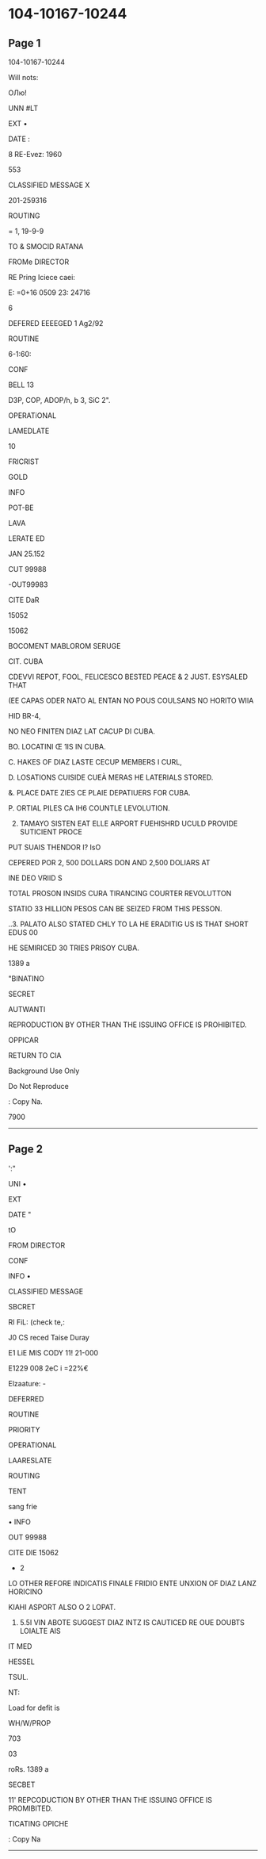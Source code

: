 # 104-10167-10244

## Page 1

104-10167-10244

Will nots:

ОЛю!

UNN #LT

EXT •

DATE :

8 RE-Evez: 1960

553

CLASSIFIED MESSAGE X

201-259316

ROUTING

= 1, 19-9-9

TO & SMOCID RATANA

FROMe DIRECTOR

RE Pring Iciece caei:

E: =0+16 0509 23: 24716

6

DEFERED EEEEGED 1 Ag2/92

ROUTINE

6-1:60:

CONF

BELL 13

D3P, COP, ADOP/h, b 3, SiC 2".

OPERATiONAL

LAMEDLATE

10

FRICRIST

GOLD

INFO

POT-BE

LAVA

LERATE ED

JAN 25.152

CUT 99988

-OUT99983

CITE DaR

15052

15062

BOCOMENT MABLOROM SERUGE

CIT. CUBA

CDEVVI REPOT, FOOL, FELICESCO BESTED PEACE & 2 JUST. ESYSALED THAT

(EE CAPAS ODER NATO AL ENTAN NO POUS COULSANS NO HORITO WIIA

HID BR-4,

NO NEO FINITEN DIAZ LAT CACUP DI CUBA.

BO. LOCATINI Œ 1IS IN CUBA.

C. HAKES OF DIAZ LASTE CECUP MEMBERS I CURL,

D. LOSATIONS CUISIDE CUEÀ MERAS HE LATERIALS STORED.

&. PLACE DATE ZIES CE PLAIE DEPATIUERS FOR CUBA.

P. ORTIAL PILES CA IH6 COUNTLE LEVOLUTION.

2. TAMAYO SISTEN EAT ELLE ARPORT FUEHISHRD UCULD PROVIDE SUTICIENT PROCE

PUT SUAIS THENDOR I? IsO

CEPERED POR 2, 500 DOLLARS DON AND 2,500 DOLIARS AT

INE DEO VRIID S

TOTAL PROSON INSIDS CURA TIRANCING COURTER REVOLUTTON

STATIO 33 HILLION PESOS CAN BE SEIZED FROM THIS PESSON.

..3. PALATO ALSO STATED CHLY TO LA HE ERADITIG US IS THAT SHORT EDUS 00

HE SEMIRICED 30 TRIES PRISOY CUBA.

1389 a

"BINATINO

SECRET

AUTWANTI

REPRODUCTION BY OTHER THAN THE ISSUING OFFICE IS PROHIBITED.

OPPICAR

RETURN TO CIA

Background Use Only

Do Not Reproduce

: Copy Na.

7900

---

## Page 2

':"

UNI •

EXT

DATE "

tO

FROM DIRECTOR

CONF

INFO •

CLASSIFIED MESSAGE

SBCRET

RI FiL: (check te,:

J0 CS reced Taise Duray

E1 LiE MIS CODY 11! 21-000

E1229 008 2eC i =22%€

Elzaature: -

DEFERRED

ROUTINE

PRIORITY

OPERATIONAL

LAARESLATE

ROUTING

TENT

sang frie

• INFO

OUT 99988

CITE DIE 15062

- 2

LO OTHER REFORE INDICATIS FINALE FRIDIO ENTE UNXION OF DIAZ LANZ HORICINO

KIAHI ASPORT ALSO O 2 LOPAT.

1. 5.5I VIN ABOTE SUGGEST DIAZ INTZ IS CAUTICED RE OUE DOUBTS LOIALTE AIS

IT MED

HESSEL

TSUL.

NT:

Load for defit is

WH/W/PROP

703

03

roRs. 1389 a

SECBET

11' REPCODUCTION BY OTHER THAN THE ISSUING OFFICE IS PROMIBITED.

TICATING OPICHE

: Copy Na

---

